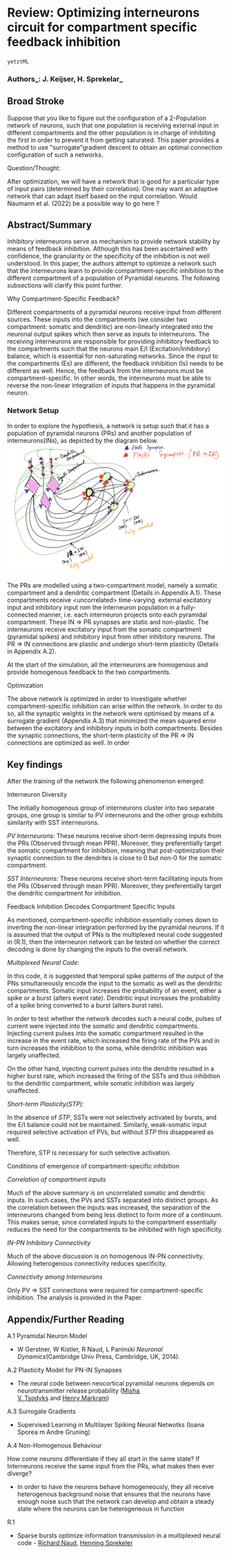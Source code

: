 # Review: Optimizing interneurons circuit for compartment specific feedback inhibition

`yetztML`

### Authors_: J. Keijser, H. Sprekelar_

## Broad Stroke

Suppose that you like to figure out the configuration of a 2\-Population network of neurons, such that one population is receiving external input in different compartments and the other population is in charge of inhibiting the first in order to prevent it from getting saturated. This paper provides a method to use "surrogate"gradient descent to obtain an optimal connection configuration of such a networks.

Question/Thought:

After optimization, we will have a network that is good for a particular type of input pairs \(determined by their correlation\). One may want an adaptive network that can adapt itself based on the input correlation. Would Naumann et al. \(2022\) be a possible way to go here ?

## Abstract/Summary

Inhibitory interneurons serve as mechanism to provide network stability by means of feedback inhibition. Although this has been ascertained with confidence, the granularity or the specificity of the inhibition is not well understood. In this paper, the authors attempt to optimize a network such that the interneurons learn to provide compartment\-specific inhibition to the different compartment of a population of Pyramidal neurons. The following subsections will clarify this point further.

Why Compartment\-Specific Feedback?

Different compartments of a pyramidal neurons receive input from different sources. These inputs into the compartments \(we consider two compartment: somatic and dendritic\) are non\-linearly integrated into the neuronal output spikes which then serve as inputs to interneurons. The receiving interneurons are responsible for providing inhibitory feedback to the compartments such that the neurons main E/I \(Excitation/Inhibitory\) balance, which is essential for non\-saturating networks. Since the input to the compartments \(Es\) are different, the feedback inhibition \(Is\) needs to be different as well. Hence, the feedback from the interneurons must be compartment\-specific. In other words, the interneurons must be able to reverse the non\-linear integration of inputs that happens in the pyramidal neuron.

### Network Setup

In order to explore the hypothesis, a network is setup such that it has a population of pyramidal neurons \(PRs\) and another population of interneurons\(INs\), as depicted by the diagram below.
![Screenshot_2023-08-15_at_22-43-29.png](image/Screenshot_2023-08-15_at_22-43-29.png)

The PRs are modelled using a two\-compartment model, namely a somatic compartment and a dendritic compartment \(Details in Appendix A.1\). These compartments receive \<uncorrelated\> time\-varying  external excitatory input and inhibitory input rom the interneuron population in a fully\-connected manner, i.e. each interneuron projects onto each pyramidal compartment. These IN =\> PR synapses are static and non\-plastic. The interneurons receive excitatory input from the somatic compartment \(pyramidal spikes\) and inhibitory input from other inhibitory neurons. The PR =\> IN connections are plastic and undergo short\-term plasticity \(Details in Appendix A.2\). 

At the start of the simulation, all the interneurons are homogenous and provide homogenous feedback to the two compartments.

Optimization

The above network is optimized in order to investigate whether compartment\-specific inhibition can arise within the network. In order to do so, all the synaptic weights in the network were optimised by means of a surrogate gradient \(Appendix A.3\) that minimized the mean squared error between the excitatory and inhibitory inputs in both compartments. Besides the synaptic connections, the short\-term plasticity of the PR =\> IN connections are optimized as well. In order

## Key findings

After the training of the network the following phenomenon emerged:

Interneuron Diversity

The initially homogenous group of interneurons cluster into two separate groups, one group is similar to PV interneurons and the other group exhibits similarity with SST interneurons.

_PV Interneurons:_ These neurons receive short\-term depressing inputs from the PRs \(Observed through mean PPR\). Moreover, they preferentially target the somatic compartment for inhibition, meaning that post\-optimization their synaptic connection to the dendrites is close to 0 but non\-0 for the somatic compartment. 

_SST Interneurons:_ These neurons receive short\-term facilitating inputs from the PRs \(Observed through mean PPR\). Moreover, they preferentially target the dendritic compartment for inhibition.

Feedback Inhibition Decodes Compartment Specific Inputs

As mentioned, compartment\-specific inhibition essentially comes down to inverting the non\-linear integration performed by the pyramidal neurons. If it is assumed that the output of PNs is the multiplexed neural code suggested in \(R.1\), then the interneuron network can be tested on whether the correct decoding is done by changing the inputs to the overall network.

_Multiplexed Neural Code_:

In this code, it is suggested that temporal spike patterns of the output of the PNs simultaneously encode the input to the somatic as well as the dendritic compartments. Somatic input increases the probability of an event, either a spike or a burst \(alters event rate\). Dendritic input increases the probability of a spike bring converted to a burst \(alters burst rate\). 

In order to test whether the network decodes such a neural code, pulses of current were injected into the somatic and dendritic compartments. Injecting current pulses into the somatic compartment resulted in the increase in the event rate, which increased the firing rate of the PVs and in turn increases the inhibition to the soma, while dendritic inhibition was largely unaffected.

 On the other hand, injecting current pulses into the dendrite resulted in a higher burst rate, which increased the firing of the SSTs and thus inhibition to the dendritic compartment, while somatic inhibition was largely unaffected.

_Short\-term Plasticity\(STP\)_:

In the absence of _STP_, SSTs were not selectively activated by bursts, and the E/I balance could not be maintained. Similarly, weak\-somatic input required selective activation of PVs, but without _STP_  this disappeared as well.

Therefore, STP is necessary for such selective activation.

Conditions of emergence of compartment\-specific inhibition

_Correlation of compartment inputs_

Much of the above summary is on uncorrelated somatic and dendritic inputs. In such cases, the PVs and SSTs separated into distinct groups. As the correlation between the inputs was increased, the separation of the interneurons changed from being less distinct to form more of a continuum. This makes sense, since correlated inputs to the compartment essentially reduces the need for the compartments to be inhibited with high specificity. 

_IN\-PN Inhibitory Connectivity_

Much of the above discussion is on homogenous IN\-PN connectivity. Allowing heterogenous connectivity reduces specificity.

_Connectivity among Interneurons_

Only PV =\> SST connections were required for compartment\-specific inhibition. The analysis is provided in the Paper.

## Appendix/Further Reading

A.1 Pyramidal Neuron Model

- W Gerstner, W Kistler, R Naud, L Paninski _Neuronal Dynamics_\(Cambridge Univ Press, Cambridge, UK, 2014\).

A.2 Plasticity Model for PN\-IN Synapses

- The neural code between neocortical pyramidal neurons depends on neurotransmitter release probability \([Misha V. Tsodyks](https://www.pnas.org/doi/10.1073/pnas.94.2.719#con1) and [Henry Markram](https://www.pnas.org/doi/10.1073/pnas.94.2.719#con2)\)

A.3 Surrogate Gradients

- Supervised Learning in Multilayer Spiking Neural Netwotks \(Ioana Sporea m Andre Gruning\)

A.4 Non\-Homogenous Behaviour

How come neurons differentiate if they all start in the same state? If Interneurons receive the same input from the PRs, what makes then ever diverge?

- In order to have the neurons behave homogeneously, they all receive heterogenous background noise that ensures that the neurons have enough noise such that the network can develop and obtain a steady state where the neurons can be heterogeneous in function

R.1  

- Sparse bursts optimize information transmission in a multiplexed neural code \- [Richard Naud](https://www.pnas.org/doi/10.1073/pnas.1720995115?__cf_chl_tk=h921fBF3uKFNGQO845jAmvJeC3mkUHYii0oXKf7TRGc-1692443110-0-gaNycGzNCzs#con1), [Henning Sprekeler](https://www.pnas.org/doi/10.1073/pnas.1720995115?__cf_chl_tk=h921fBF3uKFNGQO845jAmvJeC3mkUHYii0oXKf7TRGc-1692443110-0-gaNycGzNCzs#con2) 
